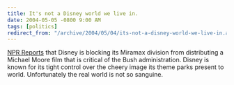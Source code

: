 ```yaml
---
title: It's not a Disney world we live in.
date: 2004-05-05 -0800 9:00 AM
tags: [politics]
redirect_from: "/archive/2004/05/04/its-not-a-disney-world-we-live-in.aspx/"
---
```


[NPR Reports](http://www.npr.org/features/feature.php?wfId=1872994) that
Disney is blocking its Miramax division from distributing a Michael
Moore film that is critical of the Bush administration. Disney is known
for its tight control over the cheery image its theme parks present to
world. Unfortunately the real world is not so sanguine.

